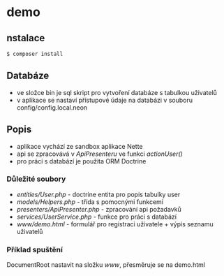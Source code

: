 # demo
## nstalace
```bash
$ composer install
```

## Databáze
* ve složce bin je sql skript pro vytvoření databáze s tabulkou uživatelů
* v aplikace se nastaví přístupové údaje na databázi v souboru config/config.local.neon

## Popis
* aplikace vychází ze sandbox aplikace Nette
* api se zpracovává v *ApiPresenteru* ve funkci *actionUser()*
* pro práci s databází je použita ORM Doctrine

### Důležité soubory
* *entities/User.php* - doctrine entita pro popis tabulky user
* *models/Helpers.php* - třída s pomocnými funkcemi
* *presenters/ApiPresenter.php* - zpracování api požadavků 
* *services/UserService.php* - funkce pro práci s databází
* *www/demo.html* - formulář pro registraci uživatele + výpis seznamu uživatelů

### Příklad spuštění
DocumentRoot nastavit na složku *www*, přesměruje se na demo.html
